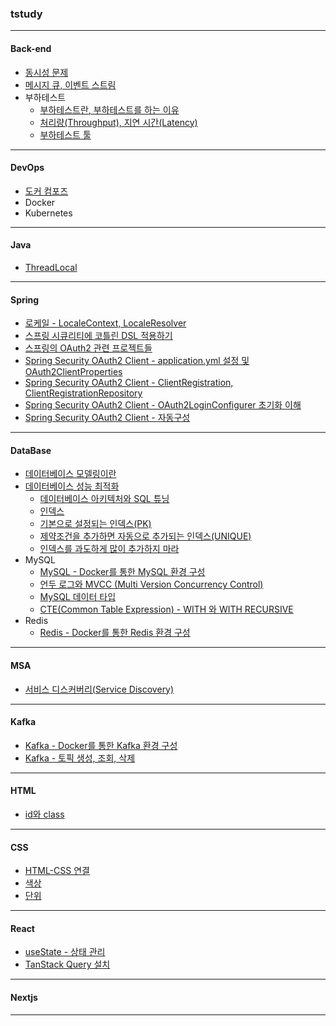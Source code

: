 ### tstudy

---

#### Back-end
- <a href="./back-end/동시성 문제.md" target="_blank">동시성 문제</a>
- <a href="./back-end/메시지 큐, 이벤트 스트림.md" target="_blank">메시지 큐, 이벤트 스트림</a>
- 부하테스트
  - <a href="./back-end/부하테스트란, 부하테스트를 하는 이유.md" target="_blank">부하테스트란, 부하테스트를 하는 이유</a>
  - <a href="./back-end/처리량(Throughput), 지연 시간(Latency).md" target="_blank">처리량(Throughput), 지연 시간(Latency)</a>
  - <a href="./back-end/부하테스트 툴.md" target="_blank">부하테스트 툴</a>

---

#### DevOps
- <a href="./devops/docker/도커 컴포즈.md">도커 컴포즈</a>
- Docker
- Kubernetes

---

#### Java
- <a href="./java/ThreadLocal.md">ThreadLocal</a>

---

#### Spring
- <a href="./spring/로케일 - LocaleContext, LocaleResolver.md">로케일 - LocaleContext, LocaleResolver</a>
- <a href="./spring/스프링 시큐리티에 코틀린 DSL 적용하기.md" target="_blank">스프링 시큐리티에 코틀린 DSL 적용하기</a>
- <a href="./spring/스프링의 OAuth2 관련 프로젝트들.md" target="_blank">스프링의 OAuth2 관련 프로젝트들</a>
- <a href="./spring/Spring Security OAuth2 Client - application.yml 설정 및 OAuth2ClientProperties.md" target="_blank">Spring Security OAuth2 Client - application.yml 설정 및 OAuth2ClientProperties</a>
- <a href="./spring/Spring Security OAuth2 Client - ClientRegistration, ClientRegistrationRepository.md" target="_blank">Spring Security OAuth2 Client - ClientRegistration, ClientRegistrationRepository</a>
- <a href="./spring/Spring Security OAuth2 Client - OAuth2LoginConfigurer 초기화 이해.md" target="_blank">Spring Security OAuth2 Client - OAuth2LoginConfigurer 초기화 이해</a>
- <a href="./spring/Spring Security OAuth2 Client - 자동구성.md" target="_blank">Spring Security OAuth2 Client - 자동구성</a>

---

#### DataBase
- <a href="./database/데이터베이스 모델링이란.md" target="_blank">데이터베이스 모델링이란</a>
- <a href="./database/데이터베이스 성능 최적화.md" target="_blank">데이터베이스 성능 최적화</a>
  - <a href="./database/데이터베이스 아키텍처와 SQL 튜닝.md" target="_blank">데이터베이스 아키텍처와 SQL 튜닝</a>
  - <a href="./database/인덱스.md" target="_blank">인덱스</a>
  - <a href="./database/기본으로 설정되는 인덱스(PK).md" target="_blank">기본으로 설정되는 인덱스(PK)</a>
  - <a href="./database/제약조건을 추가하면 자동으로 추가되는 인덱스(UNIQUE).md" target="_blank">제약조건을 추가하면 자동으로 추가되는 인덱스(UNIQUE)</a>
  - <a href="./database/인덱스를 과도하게 많이 추가하지 마라.md" target="_blank">인덱스를 과도하게 많이 추가하지 마라</a>
- MySQL
  - <a href="./database/mysql/MySQL - Docker를 통한 MySQL 환경 구성.md" target="_blank">MySQL - Docker를 통한 MySQL 환경 구성</a>
  - <a href="./database/mysql/언두 로그와 MVCC (Multi Version Concurrency Control).md" target="_blank">언두 로그와 MVCC (Multi Version Concurrency Control)</a>
  - <a href="./database/mysql/MySQL 데이터 타입.md" target="_blank">MySQL 데이터 타입</a>
  - <a href="./database/mysql/CTE(Common Table Expression) - WITH 와 WITH RECURSIVE.md" target="_blank">CTE(Common Table Expression) - WITH 와 WITH RECURSIVE</a>
- Redis
  - <a href="./database/redis/Redis - Docker를 통한 Redis 환경 구성.md" target="_blank">Redis - Docker를 통한 Redis 환경 구성</a>

---

#### MSA
- <a href="./msa/서비스 디스커버리(Service Discovery).md" target="_blank">서비스 디스커버리(Service Discovery)</a>


---

#### Kafka
- <a href="./kafka/Kafka - Docker를 통한 Kafka 환경 구성.md" target="_blank">Kafka - Docker를 통한 Kafka 환경 구성</a>
- <a href="./kafka/Kafka - 토픽 생성, 조회, 삭제.md" target="_blank">Kafka - 토픽 생성, 조회, 삭제</a>

---

#### HTML
- <a href="./html/id와 class.md" target="_blank">id와 class</a>

---

#### CSS
- <a href="./css/HTML-CSS 연결.md" target="_blank">HTML-CSS 연결</a>
- <a href="./css/색상.md" target="_blank">색상</a>
- <a href="./css/단위.md" target="_blank">단위</a>

---

#### React
- <a href="./react/useState.md" target="_blank">useState - 상태 관리</a>
- <a href="./react/TanStack Query 설치.md" target="_blank">TanStack Query 설치</a>

---

#### Nextjs

---
